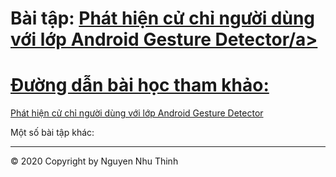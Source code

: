 # Bài tập: <a href="https://github.com/nguyennhuthinh14/Cuchinguoidung">Phát hiện cử chỉ người dùng với lớp Android Gesture Detector/a>
# Đường dẫn bài học tham khảo:
<a href="https://ngocminhtran.com/2018/10/08/phat-hien-cu-chi-nguoi-dung-voi-lop-android-gesture-detector/">Phát hiện cử chỉ người dùng với lớp Android Gesture Detector</a>

Một số bài tập khác:
***



© 2020 Copyright by Nguyen Nhu Thinh
